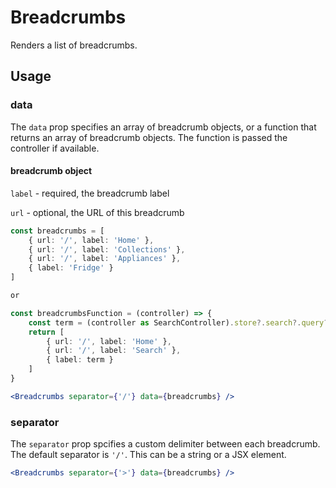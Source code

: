 # Breadcrumbs

Renders a list of breadcrumbs. 

## Usage

### data
The `data` prop specifies an array of breadcrumb objects, or a function that returns an array of breadcrumb objects. The function is passed the controller if available.

#### breadcrumb object 

`label` - required, the breadcrumb label
 
`url` - optional, the URL of this breadcrumb

```typescript
const breadcrumbs = [
	{ url: '/', label: 'Home' },
	{ url: '/', label: 'Collections' },
	{ url: '/', label: 'Appliances' },
	{ label: 'Fridge' }
]

or 

const breadcrumbsFunction = (controller) => {
	const term = (controller as SearchController).store?.search?.query?.string;
	return [
		{ url: '/', label: 'Home' },
		{ url: '/', label: 'Search' },
		{ label: term }
	]
}

```

```jsx
<Breadcrumbs separator={'/'} data={breadcrumbs} />
```

### separator
The `separator` prop spcifies a custom delimiter between each breadcrumb. The default separator is `'/'`. This can be a string or a JSX element.

```jsx
<Breadcrumbs separator={'>'} data={breadcrumbs} />
```
